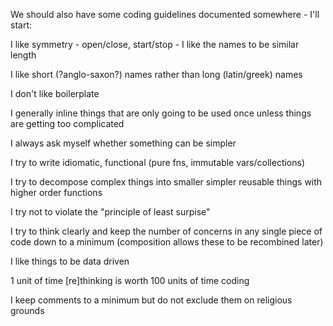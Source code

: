 We should also have some coding guidelines documented somewhere - I'll start:

I like symmetry - open/close, start/stop - I like the names to be similar length

I like short (?anglo-saxon?) names rather than long (latin/greek) names

I don't like boilerplate

I generally inline things that are only going to be used once unless things are getting too complicated

I always ask myself whether something can be simpler

I try to write idiomatic, functional (pure fns, immutable vars/collections)

I try to decompose complex things into smaller simpler reusable things with higher order functions

I try not to violate the "principle of least surpise"

I try to think clearly and keep the number of concerns in any single piece of code down to a minimum (composition allows these to be recombined later)

I like things to be data driven

1 unit of time [re]thinking is worth 100 units of time coding

I keep comments to a minimum but do not exclude them on religious grounds


